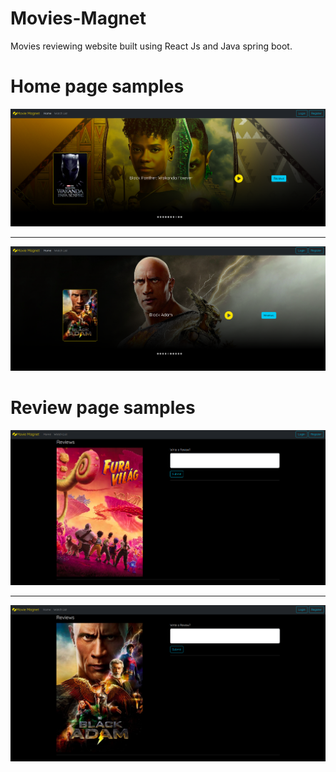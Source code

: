 # Movies-Magnet
Movies reviewing website built using React Js and Java spring boot.

# Home page samples

<img src='https://github.com/EssamMohamedAbo-ElMkarem/Movies-Magnet/blob/main/docs/main1.png' />

<hr/>

<img src='https://github.com/EssamMohamedAbo-ElMkarem/Movies-Magnet/blob/main/docs/main2.png' />


# Review page samples

<img src='https://github.com/EssamMohamedAbo-ElMkarem/Movies-Magnet/blob/main/docs/review1.png' />

<hr/>

<img src='https://github.com/EssamMohamedAbo-ElMkarem/Movies-Magnet/blob/main/docs/review2.png' />
